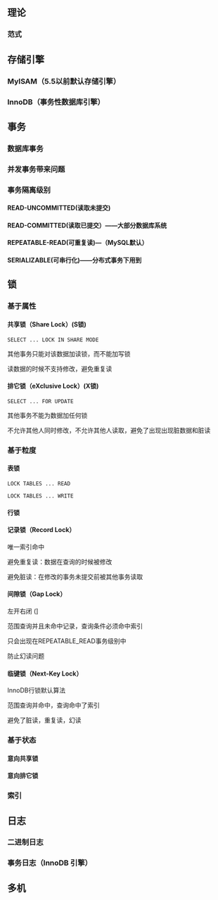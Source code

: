 ## 理论

### 范式



## 存储引擎

### MyISAM（5.5以前默认存储引擎）

### InnoDB（事务性数据库引擎）



## 事务

### 数据库事务

### 并发事务带来问题

### 事务隔离级别

#### READ-UNCOMMITTED(读取未提交)

#### READ-COMMITTED(读取已提交）——大部分数据库系统

#### REPEATABLE-READ(可重复读)—（MySQL默认）

#### SERIALIZABLE(可串行化)——分布式事务下用到



## 锁

### 基于属性

#### 共享锁（Share Lock）(S锁)

`SELECT ... LOCK IN SHARE MODE`

其他事务只能对该数据加读锁，而不能加写锁

读数据的时候不支持修改，避免重复读

#### 排它锁（eXclusive Lock）(X锁)

`SELECT ... FOR UPDATE`

其他事务不能为数据加任何锁

不允许其他人同时修改，不允许其他人读取，避免了出现出现脏数据和脏读

### 基于粒度

#### 表锁

`LOCK TABLES ... READ`

`LOCK TABLES ... WRITE`

#### 行锁

#### 记录锁（Record Lock）

唯一索引命中

避免重复读：数据在查询的时候被修改

避免脏读：在修改的事务未提交前被其他事务读取

#### 间隙锁（Gap Lock）

左开右闭  (]

范围查询并且未命中记录，查询条件必须命中索引

只会出现在REPEATABLE_READ事务级别中

防止幻读问题

#### 临键锁（Next-Key Lock）

InnoDB行锁默认算法

范围查询并命中，查询命中了索引

避免了脏读，重复读，幻读

### 基于状态

#### 意向共享锁

#### 意向排它锁





### 索引



## 日志

### 二进制日志

### 事务日志（InnoDB 引擎）



## 多机